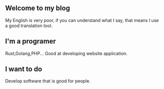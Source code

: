 ## Welcome to my blog
My English is very poor, if you can understand what I say, that means I use a good translation tool.

## I'm a programer
Rust,Golang,PHP... Good at developing website application.

## I want to do
Develop software that is good for people.
